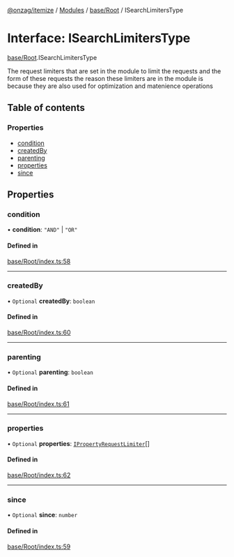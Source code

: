 [@onzag/itemize](../README.md) / [Modules](../modules.md) / [base/Root](../modules/base_Root.md) / ISearchLimitersType

# Interface: ISearchLimitersType

[base/Root](../modules/base_Root.md).ISearchLimitersType

The request limiters that are set in the module
to limit the requests and the form of these requests
the reason these limiters are in the module is because
they are also used for optimization and matenience operations

## Table of contents

### Properties

- [condition](base_Root.ISearchLimitersType.md#condition)
- [createdBy](base_Root.ISearchLimitersType.md#createdby)
- [parenting](base_Root.ISearchLimitersType.md#parenting)
- [properties](base_Root.ISearchLimitersType.md#properties)
- [since](base_Root.ISearchLimitersType.md#since)

## Properties

### condition

• **condition**: ``"AND"`` \| ``"OR"``

#### Defined in

[base/Root/index.ts:58](https://github.com/onzag/itemize/blob/59702dd5/base/Root/index.ts#L58)

___

### createdBy

• `Optional` **createdBy**: `boolean`

#### Defined in

[base/Root/index.ts:60](https://github.com/onzag/itemize/blob/59702dd5/base/Root/index.ts#L60)

___

### parenting

• `Optional` **parenting**: `boolean`

#### Defined in

[base/Root/index.ts:61](https://github.com/onzag/itemize/blob/59702dd5/base/Root/index.ts#L61)

___

### properties

• `Optional` **properties**: [`IPropertyRequestLimiter`](base_Root.IPropertyRequestLimiter.md)[]

#### Defined in

[base/Root/index.ts:62](https://github.com/onzag/itemize/blob/59702dd5/base/Root/index.ts#L62)

___

### since

• `Optional` **since**: `number`

#### Defined in

[base/Root/index.ts:59](https://github.com/onzag/itemize/blob/59702dd5/base/Root/index.ts#L59)
